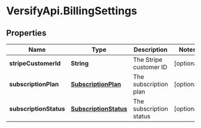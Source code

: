 # VersifyApi.BillingSettings

## Properties

Name | Type | Description | Notes
------------ | ------------- | ------------- | -------------
**stripeCustomerId** | **String** | The Stripe customer ID | [optional] 
**subscriptionPlan** | [**SubscriptionPlan**](SubscriptionPlan.md) | The subscription plan | [optional] 
**subscriptionStatus** | [**SubscriptionStatus**](SubscriptionStatus.md) | The subscription status | [optional] 


